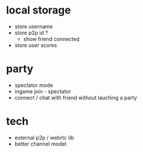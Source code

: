 # local storage

* store username
* store p2p id ?
    * show friend connected
* store user scores

# party

* spectator mode
* ingame join - spectator
* connect / chat with friend without lauching a party

# tech

* external p2p / webrtc lib
* better channel model